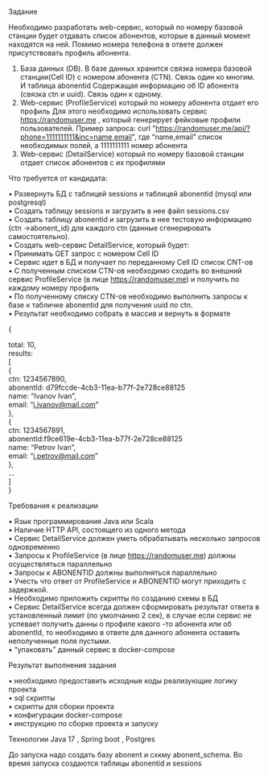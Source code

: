 Задание

Необходимо разработать web-сервис, который по номеру базовой станции будет отдавать список абонентов, которые в данный момент находятся на ней. Помимо номера телефона в ответе должен присутствовать профиль абонента.

1.	База данных (DB). В базе данных хранится связка номера базовой станции(Cell ID) с номером абонента (CTN). Связь один ко многим. И таблица abonentid Содержащая информацию об ID абонента (связка ctn и uuid). Связь один к одному.
2.	Web-сервис (ProfileService) который по номеру абонента отдает его профиль Для этого необходимо использовать сервис https://randomuser.me , который генерирует фейковые профили пользователей. Пример запроса: curl "https://randomuser.me/api/?phone=1111111111&inc=name,email", где “name,email” список необходимых полей, а 1111111111 номер абонента
3.	Web-сервис (DetailService) который по номеру базовой станции отдает список абонентов с их профилями

Что требуется от кандидата:

•	Развернуть БД с таблицей sessions и таблицей abonentid (mysql или postgresql)<br>
•	Создать таблицу sessions и загрузить в нее файл sessions.csv<br>
•	Создать таблицу abonentid и загрузить в нее тестовую информацию (ctn ->abonent_id) для каждого ctn (данные сгенерировать самостоятельно).<br>
•	Создать web-сервис DetailService, который будет:<br>
•	Принимать GET запрос с номером Cell ID<br>
•	Сервис идет в БД и получает по переданному Cell ID список CNT-ов<br>
•	С полученным списком CTN-ов необходимо сходить во внешний сервис ProfileService (в лице https://randomuser.me) и получить по каждому номеру профиль<br>
•	По полученному списку CTN-ов необходимо выполнить запросы к базе к табличке abonentid для получения uuid по ctn.<br>
•	Результат необходимо собрать в массив и вернуть в формате<br>


{<br>

total: 10,<br>
results:<br> [<br>
{<br>
ctn: 1234567890,<br>
abonentId: d79fccde-4cb3-11ea-b77f-2e728ce88125 <br>
name: “Ivanov Ivan”, <br>
email: “i.ivanov@mail.com” <br>
},<br>
{<br>
ctn: 1234567891, <br>
abonentId:f9ce619e-4cb3-11ea-b77f-2e728ce88125 <br>
name: “Petrov Ivan”, <br>
email: “i.petrov@mail.com” <br>
}, <br>
…<br>
] <br>
}

Требования к реализации

•	Язык программирования Java или Scala <br>
•	Наличие HTTP API, состоящего из одного метода <br>
•	Сервис DetailService должен уметь обрабатывать несколько запросов одновременно <br>
•	Запросы к ProfileService (в лице https://randomuser.me) должны осуществляться параллельно <br>
•	Запросы к ABONENTID должны выполняться параллельно <br>
•	Учесть что ответ от ProfileService и ABONENTID могут приходить с задержкой. <br>
•	Необходимо приложить скрипты по созданию схемы в БД <br>
•	Сервис DetailService всегда должен сформировать результат ответа в установленный лимит (по умолчанию 2 сек), в случае если сервис не успевает получить данны о профиле какого -то абонента или об abonentId, то необходимо в ответе для данного абонента оставить неполученные поля пустыми. <br>
•	“упаковать” данный сервис в docker-compose <br>

Результат выполнения задания <br>

•	необходимо предоставить исходные коды реализующие логику проекта <br>
•	sql скрипты <br>
•	скрипты для сборки проекта <br>
•	конфигурации docker-compose <br>
•	инструкцию по сборке проекта и запуску <br>


Технологии 
Java 17 , Spring boot , Postgres

До запуска надо создать базу abonent и схкму abonent_schema.
Во время запуска создаются таблицы abonentid и sessions